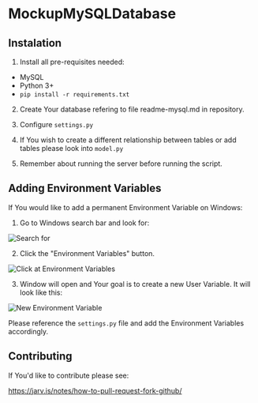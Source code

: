 # MockupMySQLDatabase

## Instalation
1. Install all pre-requisites needed:
  - MySQL
  - Python 3+
  - ```pip install -r requirements.txt```

2. Create Your database refering to file readme-mysql.md in repository.

3. Configure ```settings.py```

4. If You wish to create a different relationship between tables or add tables please look into ```model.py```

5. Remember about running the server before running the script.

## Adding Environment Variables

If You would like to add a permanent Environment Variable on Windows:

1. Go to Windows search bar and look for:

![Search for](https://i.imgur.com/GVkCkBd.png)

2. Click the "Environment Variables" button.

![Click at Environment Variables](https://i.imgur.com/9u9kZZ2.png)

3. Window will open and Your goal is to create a new User Variable. It will look like this:

![New Environment Variable](https://i.imgur.com/CySfKXM.png)

Please reference the ```settings.py``` file and add the Environment Variables accordingly.

## Contributing

If You'd like to contribute please see:

https://jarv.is/notes/how-to-pull-request-fork-github/
